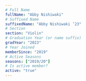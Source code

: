 ```yaml
---
# Full Name
fullName: "Abby Nishiwaki"
# Suffixed Name
suffixedName: "Abby Nishiwaki ’23"
# Section
section: "Violin"
# Graduation Year (or name suffix)
gradYear: "2023"
# Year Joined
memberSince: "2019"
# Active Seasons
seasons: ["2019/20"]
# Is active member?
active: "true"
---
```


